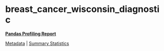 # breast_cancer_wisconsin_diagnostic

[**Pandas Profiling Report**](https://epistasislab.github.io/pmlb/profile/breast_cancer_wisconsin_diagnostic.html)

[Metadata](metadata.yaml) | [Summary Statistics](summary_stats.tsv)

